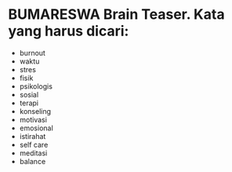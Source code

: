 # BUMARESWA Brain Teaser. Kata yang harus dicari:
- burnout 
- waktu
- stres 
- fisik 
- psikologis
- sosial
- terapi 
- konseling 
- motivasi 
- emosional 
- istirahat 
- self care
- meditasi 
- balance